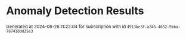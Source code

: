 # Anomaly Detection Results


<sup>Generated at 2024-06-26 11:22:04 for subscription with id `4913be3f-a345-4652-9bba-767418dd25e3`</sup>
